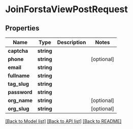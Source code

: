 # JoinForstaViewPostRequest

## Properties
Name | Type | Description | Notes
------------ | ------------- | ------------- | -------------
**captcha** | **string** |  | 
**phone** | **string** |  | [optional] 
**email** | **string** |  | 
**fullname** | **string** |  | 
**tag_slug** | **string** |  | 
**password** | **string** |  | 
**org_name** | **string** |  | [optional] 
**org_slug** | **string** |  | [optional] 

[[Back to Model list]](../README.md#documentation-for-models) [[Back to API list]](../README.md#documentation-for-api-endpoints) [[Back to README]](../README.md)


